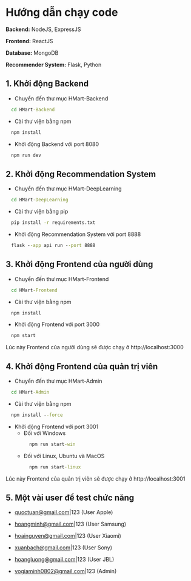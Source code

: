 # Hướng dẫn chạy code

**Backend:** NodeJS, ExpressJS

**Frontend:** ReactJS

**Database:** MongoDB

**Recommender System:** Flask, Python

## 1. Khởi động Backend

- Chuyển đến thư mục HMart-Backend

```cmd
  cd HMart-Backend
```

- Cài thư viện bằng npm

```cmd
  npm install
```

- Khởi động Backend với port 8080

```cmd
  npm run dev
```

## 2. Khởi động Recommendation System

- Chuyển đến thư mục HMart-DeepLearning

```cmd
  cd HMart-DeepLearning
```

- Cài thư viện bằng pip

```cmd
  pip install -r requirements.txt
```

- Khởi động Recommendation System với port 8888

```cmd
  flask --app api run --port 8888
```

## 3. Khởi động Frontend của người dùng

- Chuyển đến thư mục HMart-Frontend

```cmd
  cd HMart-Frontend
```

- Cài thư viện bằng npm

```cmd
  npm install
```

- Khởi động Frontend với port 3000

```cmd
  npm start
```

Lúc này Frontend của người dùng sẽ được chạy ở http://localhost:3000

## 4. Khởi động Frontend của quản trị viên

- Chuyển đến thư mục HMart-Admin

```cmd
  cd HMart-Admin
```

- Cài thư viện bằng npm

```cmd
  npm install --force
```

- Khởi động Frontend với port 3001
  - Đối với Windows
    ```cmd
      npm run start-win
    ```
  - Đối với Linux, Ubuntu và MacOS
    ```cmd
      npm run start-linux
    ```

Lúc này Frontend của quản trị viên sẽ được chạy ở http://localhost:3001

## 5. Một vài user để test chức năng
  
  - quoctuan@gmail.com|123 (User Apple)

  - hoangminh@gmail.com|123 (User Samsung)

  - hoainguyen@gmail.com|123 (User Xiaomi)
 
  - xuanbach@gmail.com|123 (User Sony)
 
  - hoangluong@gmail.com|123 (User JBL)

  - vogiaminh0802@gmail.com|123 (Admin)
